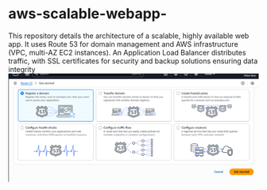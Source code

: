 # aws-scalable-webapp-
This repository details the architecture of a scalable, highly available web app. It uses Route 53 for domain management and AWS infrastructure (VPC, multi-AZ EC2 instances). An Application Load Balancer distributes traffic, with SSL certificates for security and backup solutions ensuring data integrity
   ![Registratition of our project domain in route 53 ](https://github.com/MilanBizic/aws-scalable-webapp-/blob/main/Registerdom.png?raw=true) 

